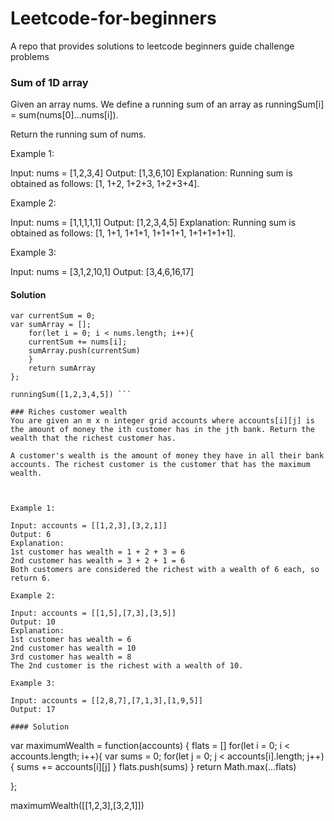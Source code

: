 # Leetcode-for-beginners
A repo that provides solutions to leetcode beginners guide challenge problems
### Sum of 1D array
Given an array nums. We define a running sum of an array as runningSum[i] = sum(nums[0]…nums[i]).

Return the running sum of nums.

 

Example 1:

Input: nums = [1,2,3,4]
Output: [1,3,6,10]
Explanation: Running sum is obtained as follows: [1, 1+2, 1+2+3, 1+2+3+4].

Example 2:

Input: nums = [1,1,1,1,1]
Output: [1,2,3,4,5]
Explanation: Running sum is obtained as follows: [1, 1+1, 1+1+1, 1+1+1+1, 1+1+1+1+1].

Example 3:

Input: nums = [3,1,2,10,1]
Output: [3,4,6,16,17]
#### Solution
``` var runningSum = function(nums) {
var currentSum = 0;
var sumArray = [];
    for(let i = 0; i < nums.length; i++){
    currentSum += nums[i];
    sumArray.push(currentSum)
    }
    return sumArray
};

runningSum([1,2,3,4,5]) ```

### Riches customer wealth
You are given an m x n integer grid accounts where accounts[i][j] is the amount of money the i​​​​​​​​​​​th​​​​ customer has in the j​​​​​​​​​​​th​​​​ bank. Return the wealth that the richest customer has.

A customer's wealth is the amount of money they have in all their bank accounts. The richest customer is the customer that has the maximum wealth.

 

Example 1:

Input: accounts = [[1,2,3],[3,2,1]]
Output: 6
Explanation:
1st customer has wealth = 1 + 2 + 3 = 6
2nd customer has wealth = 3 + 2 + 1 = 6
Both customers are considered the richest with a wealth of 6 each, so return 6.

Example 2:

Input: accounts = [[1,5],[7,3],[3,5]]
Output: 10
Explanation: 
1st customer has wealth = 6
2nd customer has wealth = 10 
3rd customer has wealth = 8
The 2nd customer is the richest with a wealth of 10.

Example 3:

Input: accounts = [[2,8,7],[7,1,3],[1,9,5]]
Output: 17

#### Solution

```
var maximumWealth = function(accounts) {
    flats = []
    for(let i = 0; i < accounts.length; i++){
 var sums = 0;
        for(let j = 0; j < accounts[i].length; j++){
            sums += accounts[i][j]
        }
        flats.push(sums)
    }
        return Math.max(...flats)
    
};

maximumWealth([[1,2,3],[3,2,1]])

```

